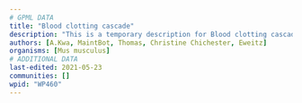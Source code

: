 ```yaml
---
# GPML DATA
title: "Blood clotting cascade"
description: "This is a temporary description for Blood clotting cascade"
authors: [A.Kwa, MaintBot, Thomas, Christine Chichester, Eweitz]
organisms: [Mus musculus]
# ADDITIONAL DATA
last-edited: 2021-05-23
communities: []
wpid: "WP460"
---
```

